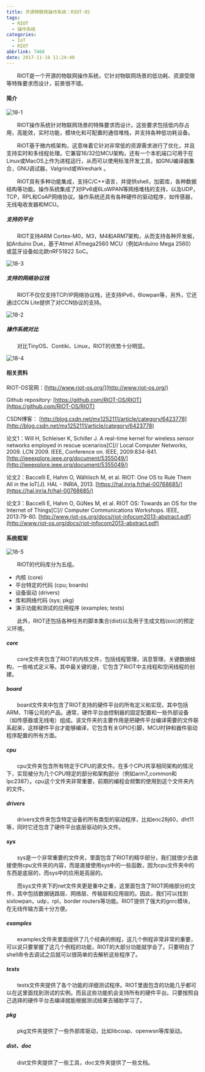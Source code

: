 ```yaml
---
title: 开源物联网操作系统：RIOT-OS
tags:
  - RIOT
  - 操作系统
categories:
  - IoT
  - RIOT
abbrlink: 7468
date: 2017-11-18 11:24:40
---
```


　　RIOT是一个开源的物联网操作系统，它针对物联网场景的低功耗、资源受限等特殊要求而设计，前景很不错。

<!--more-->

#### 简介

![18-1](http://ohe7ixo05.bkt.clouddn.com/2017/11/18-1.png)

　　RIOT操作系统针对物联网场景的特殊要求而设计。这些要求包括低内存占用，高能效，实时功能，模块化和可配置的通信堆栈，并支持各种低功耗设备。

　　RIOT基于微内核架构，这意味着它针对非常低的资源需求进行了优化，并且支持实时和多线程处理。它兼容16/32位MCU架构，还有一个本机端口可用于在Linux或MacOS上作为进程运行，从而可以使用标准开发工具，如GNU编译器集合，GNU调试器，Valgrind或Wireshark 。

　　RIOT具有多种功能集成，支持C/C++语言，并提供shell，加密库，各种数据结构等功能。操作系统集成了对IPv6或6LoWPAN等网络堆栈的支持，以及UDP，TCP，RPL和CoAP网络协议。操作系统还具有各种硬件的驱动程序，如传感器，无线电收发器和MCU。

##### 支持的平台

　　RIOT支持ARM Cortex-M0，M3，M4和ARM7架构，从而支持各种开发板，如Arduino Due，基于Atmel ATmega2560 MCU（例如Arduino Mega 2560）或蓝牙设备如北欧nRF51822 SoC。

![18-3](http://ohe7ixo05.bkt.clouddn.com/2017/11/18-3.png)

##### 支持的网络协议栈

　　RIOT不仅仅支持TCP/IP网络协议栈，还支持IPv6，6lowpan等，另外，它还通过CCN Lite提供了对CCN协议的支持。

![18-2](http://ohe7ixo05.bkt.clouddn.com/2017/11/18-2.png)

##### 操作系统对比

　　对比TinyOS、Contiki、Linux，RIOT的优势十分明显。

![18-4](http://ohe7ixo05.bkt.clouddn.com/2017/11/18-3.png)

#### 相关资料

RIOT-OS官网：[http://www.riot-os.org/](http://www.riot-os.org/)

Github repository: [https://github.com/RIOT-OS/RIOT](https://github.com/RIOT-OS/RIOT)

CSDN博客： [http://blog.csdn.net/mx1252111/article/category/6423778](http://blog.csdn.net/mx1252111/article/category/6423778)


论文1：Will H, Schleiser K, Schiller J. A real-time kernel for wireless sensor networks employed in rescue scenarios[C]// Local Computer Networks, 2009. LCN 2009. IEEE, Conference on. IEEE, 2009:834-841. [http://ieeexplore.ieee.org/document/5355049/](http://ieeexplore.ieee.org/document/5355049/)

论文2：Baccelli E, Hahm O, Wählisch M, et al. RIOT: One OS to Rule Them All in the IoT[J]. HAL - INRIA, 2013. [https://hal.inria.fr/hal-00768685/](https://hal.inria.fr/hal-00768685/)

论文3：Baccelli E, Hahm O, GüNes M, et al. RIOT OS: Towards an OS for the Internet of Things[C]// Computer Communications Workshops. IEEE, 2013:79-80. [http://www.riot-os.org/docs/riot-infocom2013-abstract.pdf](http://www.riot-os.org/docs/riot-infocom2013-abstract.pdf)

#### 系统框架

![18-5](http://ohe7ixo05.bkt.clouddn.com/2017/11/18-5.png)

　　RIOT的代码库分为五组。

- 内核 (core)
- 平台特定的代码 (cpu; boards)
- 设备驱动 (drivers)
- 库和网络代码 (sys; pkg)
- 演示功能和测试的应用程序 (examples; tests)

　　此外，RIOT还包括各种任务的脚本集合(dist)以及用于生成文档(soc)的预定义环境。

##### core

　　core文件夹包含了RIOT的内核文件，包括线程管理，消息管理，关键数据结构，一些格式定义等。其中最关键的是，它包含了RIOT中主线程和空闲线程的创建。

##### board

　　board文件夹中包含了RIOT支持的硬件平台的所有定义和实现，其中包括ARM、TI等公司的产品。通常，硬件平台由控制器的固定配置和一些外部设备（如传感器或无线电）组成。该文件夹的主要作用是把硬件平台编译需要的文件联系起来，这样硬件平台才能够编译，它包含有关GPIO引脚，MCU时钟和器件驱动程序配置的所有方面。

##### cpu

　　cpu文件夹包含所有特定于CPU的源文件。在多个CPU共享相同架构的情况下，实现被分为几个CPU特定的部分和架构部分（例如arm7_common和lpc2387）。cpu这个文件夹非常重要，前期的编程会频繁的使用到这个文件夹内的文件。

##### drivers

　　drivers文件夹包含特定设备的所有类型的驱动程序，比如enc28j60，dht11等，同时它还包含了硬件平台底层驱动的头文件。

##### sys

　　sys是一个非常重要的文件夹，里面包含了RIOT的精华部分，我们就很少去直接使用cpu文件夹的内容，而是直接使用sys中的一些函数，因为cpu文件夹中的东西是底层的，而sys中的应用是高层的。

　　而sys文件夹下的net文件夹更是重中之重，这里面包含了RIOT网络部分的文件，其中包括数据链路层、网络层、传输层和应用层的。因此，我们可以找到sixlowpan，udp，rpl，border routers等功能。RIOT提供了强大的gnrc模块，在无线传输方面十分方便。

##### examples

　　examples文件夹里面提供了几个经典的例程，这几个例程非常非常的重要，可以说只要掌握了这几个例程的功能，RIOT的大部分功能就学会了。只要明白了shell命令去调试之后就可以很简单的去解析这些程序了。

##### tests

　　tests文件夹提供了各个功能的详细测试程序。RIOT里面包含的功能几乎都可以在这里面找到测试的实例。而且这些功能机会支持所有的硬件平台。只要按照自己选择的硬件平台去编译就能根据测试结果去辅助学习了。

##### pkg

　　pkg文件夹提供了一些外部库驱动，比如libcoap、openwsn等库驱动。

##### dist、doc

　　dist文件夹提供了一些工具，doc文件夹提供了一些文档。
